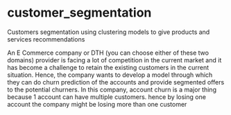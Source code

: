 # customer_segmentation
Customers segmentation using clustering models to give products and services recommendations

An E Commerce company or DTH (you can choose either of these two domains) provider is  facing a lot of competition in the current market and it has become a challenge to retain the  existing customers in the current situation. Hence, the company wants to develop a model  through which they can do churn prediction of the accounts and provide segmented offers to the  potential churners. In this company, account churn is a major thing because 1 account can have  multiple customers. hence by losing one account the company might be losing more than one  customer
